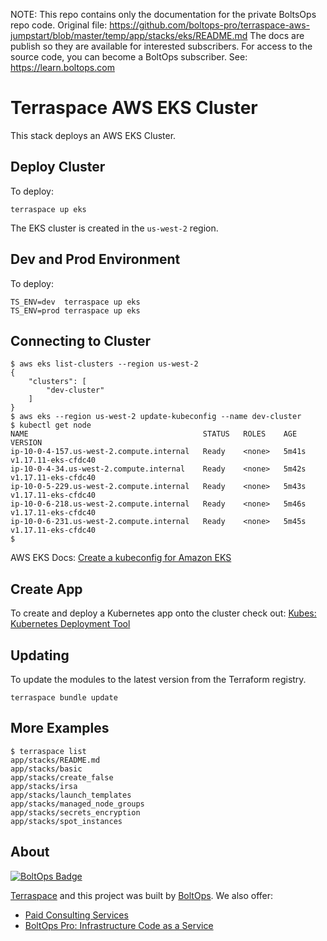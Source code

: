 <!-- note marker start -->
NOTE: This repo contains only the documentation for the private BoltsOps repo code.
Original file: https://github.com/boltops-pro/terraspace-aws-jumpstart/blob/master/temp/app/stacks/eks/README.md
The docs are publish so they are available for interested subscribers.
For access to the source code, you can become a BoltOps subscriber.
See: https://learn.boltops.com

<!-- note marker end -->

# Terraspace AWS EKS Cluster

This stack deploys an AWS EKS Cluster.

## Deploy Cluster

To deploy:

    terraspace up eks

The EKS cluster is created in the `us-west-2` region.

## Dev and Prod Environment

To deploy:

    TS_ENV=dev  terraspace up eks
    TS_ENV=prod terraspace up eks

## Connecting to Cluster

    $ aws eks list-clusters --region us-west-2
    {
        "clusters": [
            "dev-cluster"
        ]
    }
    $ aws eks --region us-west-2 update-kubeconfig --name dev-cluster
    $ kubectl get node
    NAME                                       STATUS   ROLES    AGE     VERSION
    ip-10-0-4-157.us-west-2.compute.internal   Ready    <none>   5m41s   v1.17.11-eks-cfdc40
    ip-10-0-4-34.us-west-2.compute.internal    Ready    <none>   5m42s   v1.17.11-eks-cfdc40
    ip-10-0-5-229.us-west-2.compute.internal   Ready    <none>   5m43s   v1.17.11-eks-cfdc40
    ip-10-0-6-218.us-west-2.compute.internal   Ready    <none>   5m46s   v1.17.11-eks-cfdc40
    ip-10-0-6-231.us-west-2.compute.internal   Ready    <none>   5m45s   v1.17.11-eks-cfdc40
    $

AWS EKS Docs: [Create a kubeconfig for Amazon EKS](https://docs.aws.amazon.com/eks/latest/userguide/create-kubeconfig.html)

## Create App

To create and deploy a Kubernetes app onto the cluster check out: [Kubes: Kubernetes Deployment Tool](https://kubes.guru/)

## Updating

To update the modules to the latest version from the Terraform registry.

    terraspace bundle update

## More Examples

    $ terraspace list
    app/stacks/README.md
    app/stacks/basic
    app/stacks/create_false
    app/stacks/irsa
    app/stacks/launch_templates
    app/stacks/managed_node_groups
    app/stacks/secrets_encryption
    app/stacks/spot_instances

## About

[![BoltOps Badge](https://img.boltops.com/boltops/badges/boltops-badge.png)](https://www.boltops.com)

[Terraspace](https://terraspace.cloud/) and this project was built by [BoltOps](https://www.boltops.com). We also offer:

* [Paid Consulting Services](https://www.boltops.com/consulting)
* [BoltOps Pro: Infrastructure Code as a Service](https://www.boltops.com/pro)

